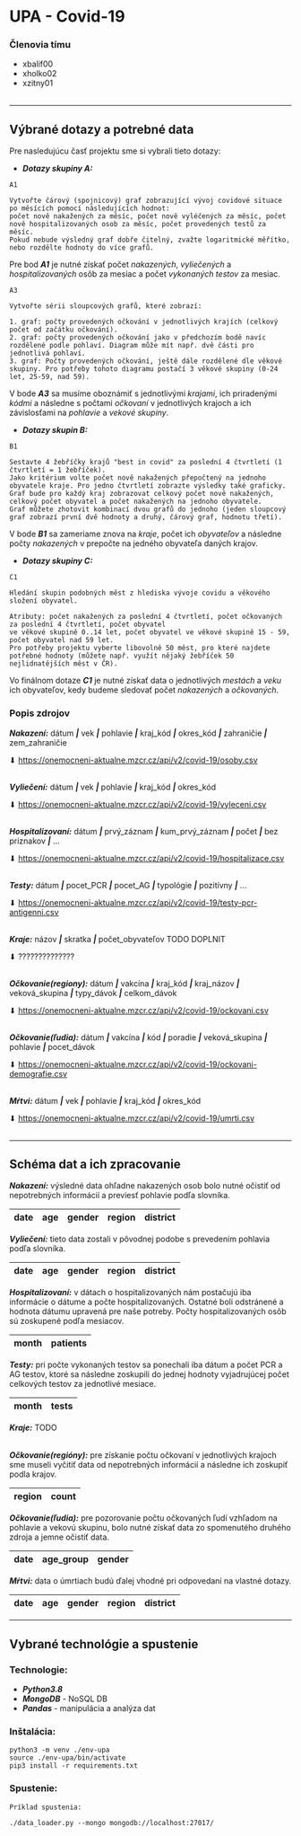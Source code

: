 # UPA - Covid-19

### Členovia tímu

- xbalif00
- xholko02
- xzitny01
<br/><br/>
 
***

## Výbrané dotazy a potrebné data

Pre nasledujúcu časť projektu sme si vybrali tieto dotazy:

- ***Dotazy skupiny A:*** 
```
A1

Vytvořte čárový (spojnicový) graf zobrazující vývoj covidové situace po měsících pomocí následujících hodnot: 
počet nově nakažených za měsíc, počet nově vyléčených za měsíc, počet nově hospitalizovaných osob za měsíc, počet provedených testů za měsíc. 
Pokud nebude výsledný graf dobře čitelný, zvažte logaritmické měřítko, nebo rozdělte hodnoty do více grafů. 
```

Pre bod ***A1*** je nutné získať počet *nakazených*, *vyliečených* a *hospitalizovaných* osôb za mesiac a počet *vykonaných testov* za mesiac.

```
A3

Vytvořte sérii sloupcových grafů, které zobrazí:

1. graf: počty provedených očkování v jednotlivých krajích (celkový počet od začátku očkování).
2. graf: počty provedených očkování jako v předchozím bodě navíc rozdělené podle pohlaví. Diagram může mít např. dvě části pro jednotlivá pohlaví.
3. graf: Počty provedených očkování, ještě dále rozdělené dle věkové skupiny. Pro potřeby tohoto diagramu postačí 3 věkové skupiny (0-24 let, 25-59, nad 59).
```

V bode ***A3*** sa musíme oboznámiť s jednotlivými *krajami*, ich priradenými *kódmi* a následne s počtami *očkovaní* v jednotlivých krajoch a ich závislosťami na *pohlavie* a *vekové skupiny*.

- ***Dotazy skupin B:***

```
B1

Sestavte 4 žebříčky krajů "best in covid" za poslední 4 čtvrtletí (1 čtvrtletí = 1 žebříček). 
Jako kritérium volte počet nově nakažených přepočtený na jednoho obyvatele kraje. Pro jedno čtvrtletí zobrazte výsledky také graficky. 
Graf bude pro každý kraj zobrazovat celkový počet nově nakažených, celkový počet obyvatel a počet nakažených na jednoho obyvatele. 
Graf můžete zhotovit kombinací dvou grafů do jednoho (jeden sloupcový graf zobrazí první dvě hodnoty a druhý, čárový graf, hodnotu třetí). 
```

V bode ***B1*** sa zameriame znova na *kraje*, počet ich *obyvateľov* a následne počty *nakazených* v prepočte na jedného obyvateľa daných krajov. 

- ***Dotazy skupiny C:***

```
C1

Hledání skupin podobných měst z hlediska vývoje covidu a věkového složení obyvatel.

Atributy: počet nakažených za poslední 4 čtvrtletí, počet očkovaných za poslední 4 čtvrtletí, počet obyvatel 
ve věkové skupině 0..14 let, počet obyvatel ve věkové skupině 15 - 59, počet obyvatel nad 59 let.
Pro potřeby projektu vyberte libovolně 50 měst, pro které najdete potřebné hodnoty (můžete např. využít nějaký žebříček 50 nejlidnatějších měst v ČR).
```

Vo finálnom dotaze ***C1*** je nutné získať data o jednotlivých *mestách* a *veku* ich obyvateľov, kedy budeme sledovať počet *nakazených* a *očkovaných*. 



### Popis zdrojov

***Nakazení:*** dátum ***|*** vek ***|*** pohlavie ***|*** kraj_kód ***|*** okres_kód ***|*** zahraničie ***|*** zem_zahraničie   

⬇ https://onemocneni-aktualne.mzcr.cz/api/v2/covid-19/osoby.csv
<br/><br/>

***Vyliečení:*** dátum ***|*** vek ***|*** pohlavie ***|*** kraj_kód ***|*** okres_kód 

⬇ https://onemocneni-aktualne.mzcr.cz/api/v2/covid-19/vyleceni.csv
<br/><br/>

***Hospitalizovaní:*** dátum ***|*** prvý_záznam ***|*** kum_prvý_záznam ***|*** počet ***|*** bez priznakov ***|*** ... 

⬇ https://onemocneni-aktualne.mzcr.cz/api/v2/covid-19/hospitalizace.csv
<br/><br/>

***Testy:*** dátum ***|*** pocet_PCR ***|*** pocet_AG ***|*** typológie ***|*** pozitívny ***|*** ...

⬇ https://onemocneni-aktualne.mzcr.cz/api/v2/covid-19/testy-pcr-antigenni.csv
<br/><br/>

***Kraje:*** názov ***|*** skratka ***|*** počet_obyvateľov TODO DOPLNIT

⬇ ??????????????
<br/><br/>

***Očkovanie(regiony):*** dátum ***|*** vakcína ***|*** kraj_kód ***|*** kraj_názov ***|*** veková_skupina ***|*** typy_dávok ***|*** celkom_dávok  

⬇ https://onemocneni-aktualne.mzcr.cz/api/v2/covid-19/ockovani.csv
<br/><br/>

***Očkovanie(ľudia):*** dátum ***|*** vakcína ***|*** kód ***|*** poradie ***|*** veková_skupina ***|*** pohlavie ***|*** pocet_dávok

⬇ https://onemocneni-aktualne.mzcr.cz/api/v2/covid-19/ockovani-demografie.csv
<br/><br/>

***Mŕtvi:*** dátum ***|*** vek ***|*** pohlavie ***|*** kraj_kód ***|*** okres_kód

⬇ https://onemocneni-aktualne.mzcr.cz/api/v2/covid-19/umrti.csv
<br/><br/>

***

## Schéma dat a ich zpracovanie

***Nakazení:*** výsledné data ohľadne nakazených osob bolo nutné očistiť od 
nepotrebných informácií a previesť pohlavie podľa slovníka.


| date | age | gender | region | district |
|------|-----|--------|--------|----------|

***Vyliečení:*** tieto data zostali v pôvodnej podobe s prevedením pohlavia podľa slovníka.

| date | age | gender | region | district |
|------|-----|--------|--------|----------|

***Hospitalizovaní:*** v dátach o hospitalizovaných nám postačujú 
iba informácie o dátume a počte hospitalizovaných. Ostatné boli odstránené a hodnota dátumu upravená pre naše potreby.
Počty hospitalizovaných osôb sú zoskupené podľa mesiacov.

| month | patients |
|-------|----------|

***Testy:*** pri počte vykonaných testov sa ponechali iba dátum a počet PCR a AG testov, ktoré sa následne zoskupili do jednej hodnoty vyjadrujúcej počet celkových testov za jednotlivé mesiace.

| month | tests |
|-------|-------|

***Kraje:*** TODO

|      |       |       |
|------|-------|-------|

***Očkovanie(regióny):*** pre získanie počtu očkovaní v jednotlivých krajoch sme museli vyčitiť data od nepotrebných informácií
a následne ich zoskupiť podla krajov.

| region | count |
|--------|-------|

***Očkovanie(ľudia):*** pre pozorovanie počtu očkovaných ľudí vzhľadom na pohlavie a vekovú skupinu, bolo nutné
získať data zo spomenutého druhého zdroja a jemne očistiť data.

| date | age_group | gender |
|------|-----------|--------|

***Mŕtvi:*** data o úmrtiach budú ďalej vhodné pri odpovedaní na vlastné dotazy.

| date | age | gender | region | district |
|------|-----|--------|--------|----------|

***

## Vybrané technológie a spustenie

### Technologie:

- ***Python3.8***
- ***MongoDB*** - NoSQL DB
- ***Pandas*** - manipulácia a analýza dat

### Inštalácia:

```
python3 -m venv ./env-upa
source ./env-upa/bin/activate
pip3 install -r requirements.txt
```
### Spustenie:

```
Príklad spustenia:

./data_loader.py --mongo mongodb://localhost:27017/
```